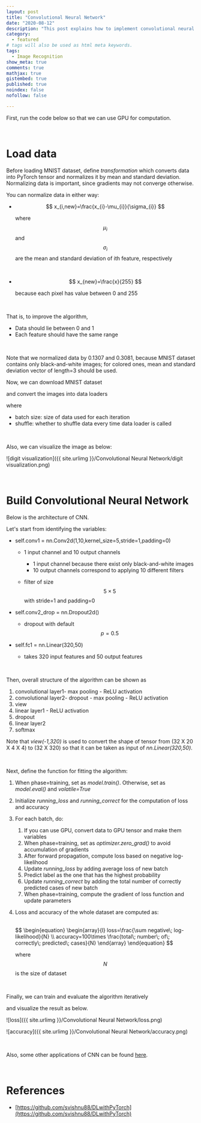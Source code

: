 ```yaml
---
layout: post
title: "Convolutional Neural Network"
date: "2020-08-12"
description: "This post explains how to implement convolutional neural network using PyTorch-from building basic structures of the algorithm to actual implementation using MNIST dataset."
category: 
  - featured
# tags will also be used as html meta keywords.
tags:
  - Image Recognition
show_meta: true
comments: true
mathjax: true
gistembed: true
published: true
noindex: false
nofollow: false

---
```


First, run the code below so that we can use GPU for computation.

<code data-gist-id="1245d8e68d078207fd2bad1a061e6245" data-gist-file="Convolutional-Neural-Network.py" data-gist-line="18-20"></code>

<br>

# Load data

Before loading MNIST dataset, define *transformation* which converts data into PyTorch tensor and normalizes it by mean and standard deviation. Normalizing data is important, since gradients may not converge otherwise.

<code data-gist-id="1245d8e68d078207fd2bad1a061e6245" data-gist-file="Convolutional-Neural-Network.py" data-gist-line="28-29"></code>

You can normalize data in either way:

- $$
  x_{i,new}=\frac{x_{i}-\mu_{i}}{\sigma_{i}}
  $$

  where 
  $$
  \mu_{i}
  $$
  and 
  $$
  \sigma_{i}
  $$
   are the mean and standard deviation of ith feature, respectively

<br>

- $$
  x_{new}=\frac{x}{255}
  $$

  because each pixel has value between 0 and 255

<br>

That is, to improve the algorithm, 

- Data should lie between 0 and 1
- Each feature should have the same range

<br>

Note that we normalized data by 0.1307 and 0.3081, because MNIST dataset contains only black-and-white images; for colored ones, mean and standard deviation vector of length=3 should be used.

Now, we can download MNIST dataset

<code data-gist-id="1245d8e68d078207fd2bad1a061e6245" data-gist-file="Convolutional-Neural-Network.py" data-gist-line="37-38"></code>



and convert the images into data loaders 

<code data-gist-id="1245d8e68d078207fd2bad1a061e6245" data-gist-file="Convolutional-Neural-Network.py" data-gist-line="44-45"></code>

where 

- batch size: size of data used for each iteration
- shuffle: whether to shuffle data every time data loader is called

<br>

Also, we can visualize the image as below:

<code data-gist-id="1245d8e68d078207fd2bad1a061e6245" data-gist-file="Convolutional-Neural-Network.py" data-gist-line="51-56,78"></code>

![digit visualization]({{ site.urlimg }}/Convolutional Neural Network/digit visualization.png)

<br>

# Build Convolutional Neural Network

Below is the architecture of CNN.

<code data-gist-id="1245d8e68d078207fd2bad1a061e6245" data-gist-file="Convolutional-Neural-Network.py" data-gist-line="165-181"></code>

Let's start from identifying the variables:

- self.conv1 = nn.Conv2d(1,10,kernel_size=5,stride=1,padding=0)

  - 1 input channel and 10 output channels

    - 1 input channel because there exist only black-and-white images
    - 10 output channels correspond to applying 10 different filters

  - filter of size 
    $$
    5\times 5
    $$
     with stride=1 and padding=0

- self.conv2_drop = nn.Dropout2d()

  - dropout with default 
    $$
    p=0.5
    $$

- self.fc1 = nn.Linear(320,50)

  - takes 320 input features and 50 output features

<br>

Then, overall structure of the algorithm can be shown as

1. convolutional layer1- max pooling - ReLU activation
2. convolutional layer2- dropout - max pooling - ReLU activation
3. view
4. linear layer1 - ReLU activation
5. dropout
6. linear layer2
7. softmax



Note that *view(-1,320)* is used to convert the shape of tensor from (32 X 20 X 4 X 4) to (32 X 320) so that it can be taken as input of *nn.Linear(320,50)*.

<br>

Next, define the function for fitting the algorithm:

<code data-gist-id="1245d8e68d078207fd2bad1a061e6245" data-gist-file="Convolutional-Neural-Network.py" data-gist-line="187-215"></code>

1. When phase=training, set as *model.train()*. Otherwise, set as *model.eval()* and *volatile=True*

2. Initialize *running_loss* and *running_correct* for the computation of loss and accuracy

3. For each batch, do:

   1. If you can use GPU, convert data to GPU tensor and make them variables
   2. When phase=training, set as *optimizer.zero_grad()* to avoid accumulation of gradients
   3. After forward propagation, compute loss based on negative log-likelihood
   4. Update *running_loss* by adding average loss of new batch
   5. Predict label as the one that has the highest probability
   6. Update *running_correct* by adding the total number of correctly predicted cases of new batch
   7. When phase=training, compute the gradient of loss function and update parameters

4. Loss and accuracy of the whole dataset are computed as:

   <br>
   $$
   \begin{equation}
     \begin{array}{l}
        loss=\frac{\sum negative\; log-likelihood}{N} \\
        accuracy=100\times \frac{total\; number\; of\; correctly\; predicted\; cases}{N}
     \end{array}
   \end{equation}
   $$
   <br>

   where 
   $$
   N
   $$
    is the size of dataset

<br>

Finally, we can train and evaluate the algorithm iteratively 

<code data-gist-id="1245d8e68d078207fd2bad1a061e6245" data-gist-file="Convolutional-Neural-Network.py" data-gist-line="246-262"></code>

and visualize the result as below.

![loss]({{ site.urlimg }}/Convolutional Neural Network/loss.png)

![accuracy]({{ site.urlimg }}/Convolutional Neural Network/accuracy.png)

<br>

Also, some other applications of CNN can be found [here](https://github.com/ykkim123/Data_Science/tree/master/Convolutional%20Neural%20Network).

<br>

# References

- [https://github.com/svishnu88/DLwithPyTorch](https://github.com/svishnu88/DLwithPyTorch)
